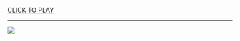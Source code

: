 
<a href="https://premium76.site?title=unblocked_dinosaur_game&ref=13M">CLICK TO PLAY</a></h3>
<hr>

<a href="https://premium76.site?title=unblocked_dinosaur_game&ref=13M"><img src="https://clearcache.store/games.png"></a>



